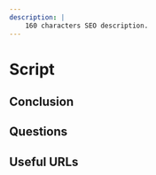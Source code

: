 ```yaml
---
description: |
    160 characters SEO description.
---
```


# Script

## Conclusion

## Questions

## Useful URLs
